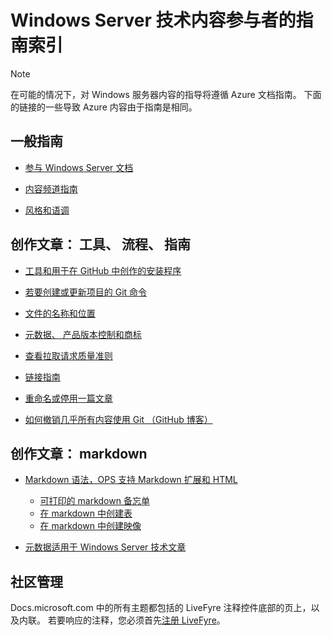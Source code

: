 <properties title="" pageTitle="Windows 技术内容参与者的指南索引" description="列出 technet.microsoft.com 的 Windows Server 技术内容参与者的指南中提供的文章。" author="kathydav" manager="dongill" />

<tags ms.service="contributor-guide" ms.topic="article" ms.tgt_pltfrm="" ms.workload="" ms.date="8/31/2016" ms.author="kathydav" />

# <a name="windows-server-technical-content-contributors-guide-index"></a>Windows Server 技术内容参与者的指南索引

> [!Note]
> 在可能的情况下，对 Windows 服务器内容的指导将遵循 Azure 文档指南。 下面的链接的一些导致 Azure 内容由于指南是相同。

## <a name="general-guidance"></a>一般指南

- [参与 Windows Server 文档](git-steps-create-update-content.md)

- [内容频道指南](https://github.com/Azure/azure-content/blob/master/contributor-guide/content-channel-guidance.md)

- [风格和语调](https://github.com/Azure/azure-content/blob/master/contributor-guide/style-and-voice.md)

## <a name="authoring-articles-tools-processes-guidance"></a>创作文章： 工具、 流程、 指南

- [工具和用于在 GitHub 中创作的安装程序](tools-and-setup.md)

- [若要创建或更新项目的 Git 命令](git-steps-create-update-content.md)

- [文件的名称和位置](file-names-and-locations.md)

- [元数据、 产品版本控制和商标](metadata-OSversioning-and-trademarks.md)

- [查看拉取请求质量准则](contributor-guide-pr-criteria.md)

- [链接指南](create-links-markdown.md/)

- [重命名或停用一篇文章](rename-or-retire.md)

- [如何撤销几乎所有内容使用 Git （GitHub 博客）](https://github.com/blog/2019-how-to-undo-almost-anything-with-git)

## <a name="authoring-articles-markdown"></a>创作文章： markdown

- [Markdown 语法，OPS 支持 Markdown 扩展和 HTML](https://opsdocs.azurewebsites.net/en-us/opsdocs/partnerdocs/gfm)
   - [可打印的 markdown 备忘单](./media/documents/markdown-cheatsheet.pdf?raw=true)
   - [在 markdown 中创建表](https://github.com/Azure/azure-content/blob/master/contributor-guide/create-tables-markdown.md)
   - [在 markdown 中创建映像](create-images-markdown.md)

- [元数据适用于 Windows Server 技术文章](https://ppe.msdn.microsoft.com/en-us/ce-csi-docs/ops/ops-onboarding/managing-content/content-meta-data?branch=master)

## <a name="community-management"></a>社区管理

Docs.microsoft.com 中的所有主题都包括的 LiveFyre 注释控件底部的页上，以及内联。 若要响应的注释，您必须首先[注册 LiveFyre](https://github.com/Microsoft/azure-docs/blob/79cc9a099211fddb43ab739136df95bfeaf4c5cd/contributor-guide/tools-and-setup.md#sign-up-for-livefyre)。
